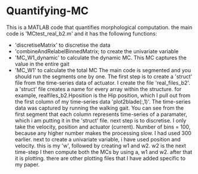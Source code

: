 # Quantifying-MC
This is a MATLAB code that quantifies morphological computation. 
the main code is 'MCtest_real_b2.m'  and it has the following functions:
   - 'discretiseMatrix' to discretise the data
   - 'combineAndRelabelBinnedMatrix; to create the univariate variable
   - 'MC_W1_dynamic' to calculate the dynamic MC. This MC captures the value in the entire gait
   - 'MC_W1' to calculate the total MC
The main code is segmented and you should run the segments one by one.
The first step is to create a 'struct' file from the time-series data of actuator. I create the file 'real_files_b2'. a 'struct' file creates a name for every array within the structure. for example, realfiles_b2.Hposition is the Hip position, which I pull out from the first column of my time-series data 'plot2blade(:,1)'. The time-series data was captured by running the walking gait. You can see from the first segment that each column represents time-series  of a paramater, which i am putting it in the 'struct' file.
next step is to discretise. I only take the velocity, position and actuator (current). Number of bins = 100, because any higher number makes the processing slow. I had used 300 earlier.
next to create a univariate variable, i have used position and velocity. this is my 'w', followed by creating w1 and w2. w2 is the next time-step
I then compute both the MCs by using a, w1 and w2.
after that it is plotting.
there are other plotting files that I have added specific to my paper.
